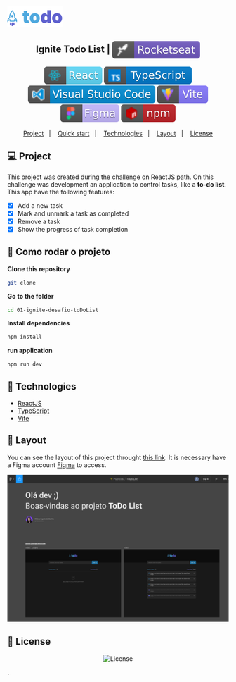 <img src=".github/Logo.png" alt="Logo site" />

<h2 align="center">
   Ignite Todo List | <img alt="badge rocketseat" align="center" src=".github/rocket.svg">
</h2>
<p align="center">
<img alt="badge react" src=".github/badge-react.svg">
<img alt="badge typescript" src=".github/badge-typescript.svg">
<img alt="badge vscode" src=".github/badge-visual_studio_code.svg">
<img alt="badge vite" src=".github/badge-vitejs.svg">
<img alt="badge figma" src=".github/badge-figma.svg">
<img alt="badge npm" src=".github/badge-npm.svg">
</p>

<p align="center">
  <a href="#-projeto">Project</a>&nbsp;&nbsp;&nbsp;|&nbsp;&nbsp;&nbsp;
  <a href="#-como-rodar-o-projeto">Quick start</a>&nbsp;&nbsp;&nbsp;|&nbsp;&nbsp;&nbsp;
  <a href="#-tecnologias">Technologies</a>&nbsp;&nbsp;&nbsp;|&nbsp;&nbsp;&nbsp;
  <a href="#-Layout">Layout</a>&nbsp;&nbsp;&nbsp;|&nbsp;&nbsp;&nbsp;
  <a href="#-licença">License</a>
</p>

## 💻 Project

This project was created during the challenge on ReactJS path. On this challenge was development an application to control tasks, like a **to-do list**. This app have the following features:

- [x] Add a new task
- [x] Mark and unmark a task as completed
- [x] Remove a task
- [x] Show the progress of task completion

## 🧭 Como rodar o projeto

**Clone this repository**

```bash
git clone
```

**Go to the folder**

```bash
cd 01-ignite-desafio-toDoList
```

**Install dependencies**

```bash
npm install
```

**run application**

```bash
npm run dev
```

## 🚀 Technologies

- [ReactJS](https://pt-br.reactjs.org/)
- [TypeScript](https://www.typescriptlang.org/pt/)
- [Vite](https://vitejs.dev/)

## 🔖 Layout

You can see the layout of this project throught [this link](https://www.figma.com/file/0n0zDN7zbzhRbaEO74Xesx/ToDo-List). It is necessary have a Figma account [Figma](https://figma.com) to access.

<img src=".github/todo-list-figma.png" />

## 📝 License

<p align="center">
  <img alt="License" src="https://img.shields.io/static/v1?label=license&message=MIT&color=49AA26&labelColor=000000">
</p>.
